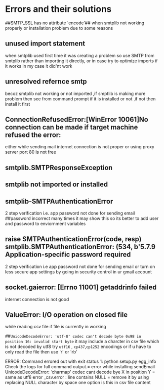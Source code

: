 # Errors and their solutions

##SMTP_SSL has no attribute 'encode'##
when smtplib not working properly or installation problem due to some reasons

## unused import statement 
when smtplib used first time it was creating a problem so use SMTP from smtplib rather than importing it directly,
or in case try to optimize imports if it works in my case it did'nt work
						 
## unresolved refernce smtp 
becoz smtplib not working or not imported ,if smptlib is making more problem then see from command prompt if it is installed or not ,if not then install it first
                          
## ConnectionRefusedError:[WinError 10061]No connection can be made if target machine refused the error:

either while sending mail internet connection is not proper or using proxy server port 80 is not free
																									  
## smtplib.SMTPResponseException 

## smtplib not imported or installed

## smtplib-SMTPAuthenticationError 
2 step verification i.e. app password  not done for sending email 
##password incorrect 
many times it may show this so its better to add user and password to enviornment variables

## raise SMTPAuthenticationError(code, resp) smtplib.SMTPAuthenticationError: (534, b'5.7.9 Application-specific password required 
2 step verification i.e app password  not done for sending email or turn on less secure app settings by going in security control 
in ur gmail account

## socket.gaierror: [Errno 11001] getaddrinfo failed 
internet connection is not good

## ValueError: I/O operation on closed file 
while reading csv file if file is currently in working 

##`UnicodeDecodeError: 'utf-8' codec can't decode byte 0x98 in position 16: invalid start byte` 
it may include a charcter in csv file which is not decoded by utf8 try `utf16` , `cp437`,`cp1252` encodings or if u have to only read the file then use 'r' or 'rb'

ERROR: Command errored out with exit status 1: python setup.py egg_info Check the logs for full command output.= error while installing sendEmail
UnicodeDecodeError: 'charmap' codec cant decode bye X in position Y  = same as utf8 error
_csv.error : line contains NULL = remove it by using replacing NULL character by space one option is this in csv file content
